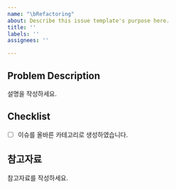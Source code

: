 ```yaml
---
name: "\bRefactoring"
about: Describe this issue template's purpose here.
title: ''
labels: ''
assignees: ''

---
```


## Problem Description
설명을 작성하세요.

## Checklist
- [ ] 이슈를 올바른 카테고리로 생성하였습니다.

## 참고자료
참고자료를 작성하세요.
